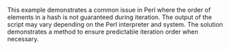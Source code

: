 This example demonstrates a common issue in Perl where the order of elements in a hash is not guaranteed during iteration.  The output of the script may vary depending on the Perl interpreter and system.  The solution demonstrates a method to ensure predictable iteration order when necessary.